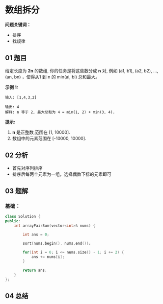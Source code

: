 # 数组拆分
**问题关键词：**

- 排序
- 找规律

## 01 题目

给定长度为 **2n** 的数组, 你的任务是将这些数分成 **n** 对, 例如 (a1, b1), (a2, b2), ..., (an, bn) ，使得从1 到 n 的 min(ai, bi) 总和最大。

**示例 1:**

```
输入: [1,4,3,2]

输出: 4
解释: n 等于 2, 最大总和为 4 = min(1, 2) + min(3, 4).
```

**提示:**

1. **n** 是正整数,范围在 [1, 10000].
2. 数组中的元素范围在 [-10000, 10000].

## 02 分析

- 首先对序列排序
- 排序后每两个元素为一组，选择偶数下标的元素即可

## 03 题解

### 基础：

```c++
class Solution {
public:
    int arrayPairSum(vector<int>& nums) {

        int ans = 0;

        sort(nums.begin(), nums.end());

        for(int i = 0; i <= nums.size() - 1; i += 2) {
            ans += nums[i];
        }
        
        return ans;
    }
};
```

## 04 总结

